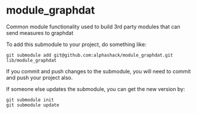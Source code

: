 module_graphdat
===============

Common module functionality used to build 3rd party modules that can send measures to graphdat

To add this submodule to your project, do something like:

	git submodule add git@github.com:alphashack/module_graphdat.git lib/module_graphdat

If you commit and push changes to the submodule, you will need to commit and push your project also.

If someone else updates the submodule, you can get the new version by:

	git submodule init
	git submodule update
